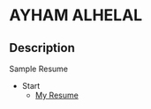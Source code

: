# AYHAM ALHELAL

## Description

Sample Resume

- Start
  - [My Resume](https://ayhamalhelal.github.io/resume/index.html)
